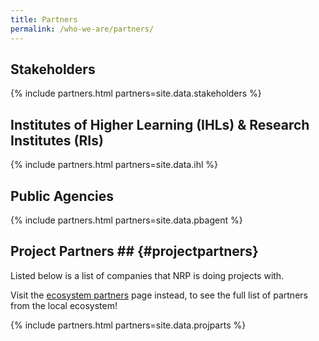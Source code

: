 ```yaml
---
title: Partners
permalink: /who-we-are/partners/
---
```

## Stakeholders  

{% include partners.html partners=site.data.stakeholders %}
  
## Institutes of Higher Learning (IHLs) & Research Institutes (RIs)

{% include partners.html partners=site.data.ihl %}
  
## Public Agencies  

{% include partners.html partners=site.data.pbagent %}
  
## Project Partners  ## {#projectpartners}

Listed below is a list of companies that NRP is doing projects with.

Visit the [ecosystem partners](/industry/ecoparts) page instead, to see the full list of partners from the local ecosystem!

{% include partners.html partners=site.data.projparts %}